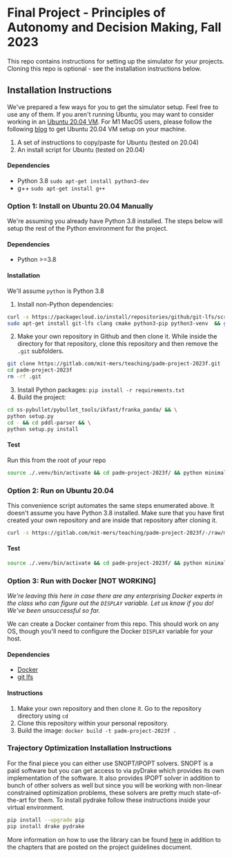 # Final Project - Principles of Autonomy and Decision Making, Fall 2023

This repo contains instructions for setting up the simulator for your projects. Cloning this repo is optional - see the installation instructions below.

## Installation Instructions

We've prepared a few ways for you to get the simulator setup. Feel free to use any of them. If you aren't running Ubuntu, you may want to consider working in an [Ubuntu 20.04 VM](https://ist.mit.edu/vmware-fusion
). For M1 MacOS users, please follow the following [blog](https://medium.com/@paulrobu/how-to-run-ubuntu-22-04-vms-on-apple-m1-arm-based-systems-for-free-c8283fb38309) to get Ubuntu 20.04 VM setup on your machine.

1. A set of instructions to copy/paste for Ubuntu (tested on 20.04)
1. An install script for Ubuntu (tested on 20.04)

#### Dependencies

* Python 3.8 `sudo apt-get install python3-dev`
* g++ `sudo apt-get install g++`


### Option 1: Install on Ubuntu 20.04 Manually

We're assuming you already have Python 3.8 installed. The steps below will setup the rest of the Python environment for the project.

#### Dependencies

* Python >=3.8

#### Installation

We'll assume `python` is Python 3.8

1. Install non-Python dependencies:
  ```sh
  curl -s https://packagecloud.io/install/repositories/github/git-lfs/script.deb.sh | sudo bash
  sudo apt-get install git-lfs clang cmake python3-pip python3-venv  && git lfs install --skip-repo
  ```
2. Make your own repository in Github and then clone it. While inside the directory for that repository, clone this repository and then remove the `.git` subfolders.
  ```sh
  git clone https://gitlab.com/mit-mers/teaching/padm-project-2023f.git
  cd padm-project-2023f
  rm -rf .git
  ```
3. Install Python packages: `pip install -r requirements.txt`
4. Build the project:
  ```sh
  cd ss-pybullet/pybullet_tools/ikfast/franka_panda/ && \
  python setup.py
  cd - && cd pddl-parser && \
  python setup.py install
  ```

#### Test

Run this from the root of *your* repo

```sh
source ./.venv/bin/activate && cd padm-project-2023f/ && python minimal_example.py
```

### Option 2: Run on Ubuntu 20.04

This convenience script automates the same steps enumerated above. It doesn't assume you have Python 3.8 installed. Make sure that you have first created your own repository and are inside that repository after cloning it.

```sh
curl -s https://gitlab.com/mit-mers/teaching/padm-project-2023f/-/raw/main/install.sh | bash
```

#### Test

```sh
source ./.venv/bin/activate && cd padm-project-2023f/ && python minimal_example.py
```

### Option 3: Run with Docker [NOT WORKING]

*We're leaving this here in case there are any enterprising Docker experts in the class who can figure out the `DISPLAY` variable. Let us know if you do! We've been unsuccessful so far.*

We can create a Docker container from this repo. This should work on any OS, though you'll need to configure the Docker `DISPLAY` variable for your host.

#### Dependencies

* [Docker](https://www.docker.com/)
* [git lfs](https://git-lfs.github.com/)

#### Instructions

1. Make your own repository and then clone it. Go to the repository directory using `cd`
2. Clone this repository within your personal repository.
4. Build the image: `docker build -t padm-project-2023f .`

### Trajectory Optimization Installation Instructions

For the final piece you can either use SNOPT/IPOPT solvers. SNOPT is a paid software but you can get access to via pyDrake which provides its own implementation of the software. It also provides IPOPT solver in addition to bunch of other solvers as well but since you will be working with non-linear constrained optimization problems, these solvers are pretty much state-of-the-art for them. To install pydrake follow these instructions inside your virtual environment.

```sh
pip install --upgrade pip
pip install drake pydrake
```

More information on how to use the library can be found [here](https://deepnote.com/workspace/Drake-0b3b2c53-a7ad-441b-80f8-bf8350752305/project/Tutorials-2b4fc509-aef2-417d-a40d-6071dfed9199/%2Fnonlinear_program.ipynb) in addition to the chapters that are posted on the project guidelines document.
